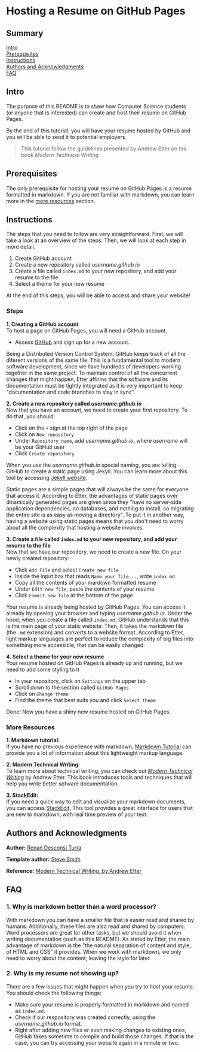 # Hosting a Resume on GitHub Pages

## Summary

[Intro](#Intro)  
[Prerequisites](#Prerequisites)  
[Instructions](#Instructions)  
[Authors and Acknowledgments](#Authors-and-Acknowledgments)  
[FAQ](#FAQ)


## Intro
The purpose of this README is to show how Computer Science students (or anyone that is interested) can create and host their resume on GitHub Pages. 

By the end of this tutorial, you will have your resume hosted by GitHub and you will be able to send it to potential employers.

> This tutorial follow the guidelines presented by Andrew Etter on his book _Modern Technical Writing_


## Prerequisites

The only prerequisite for hosting your resume on GitHub Pages is a resume formatted in markdown. If you are not familiar with markdown, you can learn more in the [more resources](#more-resources) section.  


## Instructions

The steps that you need to follow are very straightforward. First, we will take a look at an overview of the steps. Then, we will look at each step in more detail.  

1. Create GitHub account  
2. Create a new repository called _username.github.io_  
3. Create a file called `index.md` to your new repository, and add your resume to the file  
4. Select a theme for your new resume  

At the end of this steps, you will be able to access and share your website!  

### Steps
**1. Creating a GitHub account**  <TODO>  
To host a page on GitHub Pages, you will need a GitHub account. 
- Access [GitHub](https://github.com/) and sign up for a new account.  

Being a Distributed Version Control System, GitHub keeps track of all the diferent versions of the same file. This is a fundamental tool to modern software development, since we have hundreds of developers working together in the same project. To maintain control of all the concurrent changes that might happen, Etter affirms that the software and its documentation must be tightly integrated as it is very important to keep "documentation and code branches to stay in sync".  

**2. Create a new repository called _username.github.io_**  
Now that you have an account, we need to create your first repository. To do that, you should:  
- Click on the `+` sign at the top right of the page  
- Click on `New repository`  
- Under `Repository name`, add _username.github.io_, where _username_ will be your GitHub user  
- Click `Create repository` 

When you use the _username.github.io_ special naming, you are telling GitHub to create a static page using Jekyll. You can learn more about this tool by accessing [Jekyll website](https://jekyllrb.com).  

Static pages are a simple pages that will always be the same for everyone that access it. According to Etter, the advantages of static pages over dinamically generated pages are given since they "have no server-side application dependencies, no databases, and nothing to install, so migrating the entire site is as easy as moving a directory". To put it in another way, having a website using static pages means that you don't need to worry about all the complexity that hosting a website involves.  

**3. Create a file called `index.md` to your new repository, and add your resume to the file**  
Now that we have our repository, we need to create a new file. On your newly created repository:  
- Click `Add File` and select `Create new file`  
- Inside the input box that reads `Name your file...`, write `index.md`  
- Copy all the contents of your mardown formatted resume  
- Under `Edit new file`, paste the contents of your resume  
- Click `Commit new file` at the bottom of the page  

Your resume is already being hosted by GitHub Pages. You can access it already by opening your browser and typing _username.github.io_. Under the hood, when you create a file called `index.md`, GitHub understands that this is the main page of your static website. Then, it takes the markdown file (the `.md` extension) and converts to a website format. According to Etter, light markup languages are perfect to reduce the complexity of big files into something more accessible, that can be easily changed.  

**4. Select a theme for your new resume**  
Your resume hosted on GitHub Pages is already up and running, but we need to add some styling to it  
- In your repository, click on `Settings` on the upper tab  
- Scroll down to the section called `GitHub Pages`  
- Click on `Change theme`  
- Find the theme that best suits you and click `Select theme`  

Done! Now you have a shiny new resume hosted on GitHub Pages.  

### More Resources
**1. Markdown tutorial:**  
If you have no previous experience with markdown, [Markdown Tutorial](https://www.markdowntutorial.com) can provide you a lot of information about this lightweight markup language.

**2. Modern Technical Writing:**  
To learn more about technical writing, you can check out [_Modern Technical Writing_](https://www.amazon.ca/Modern-Technical-Writing-Introduction-Documentation-ebook/dp/B01A2QL9SS) by Andrew Etter. This book introduces tools and techniques that will help you write better sofware documentation.

**3. StackEdit:**  
If you need a quick way to edit and visualize your markdown documents, you can access [StackEdit](https://stackedit.io/). This tool provides a great interface for users that are new to markdown, with real time preview of your text.


## Authors and Acknowledgments

**Author:** [Renan Desconsi Turra](https://renanturra.github.io)

**Template author:** [Steve Smith](https://github.com/orderedlist)  

**Reference:** [Modern Technical Writing, by Andrew Etter](https://www.amazon.ca/Modern-Technical-Writing-Introduction-Documentation-ebook/dp/B01A2QL9SS)


## FAQ

### 1. Why is markdown better than a word processor?  
With markdown you can have a smaller file that is easier read and shared by humans. Additionally, these files are also read and shared by computers. Word processors are great for other tasks, but we should avoid it when writing documentation (such as this README). As stated by Etter, the main advantage of markdown is the "the natural separation of content and style, of HTML and CSS" it provides. When we work with markdown, we only need to worry about the content, leaving the style for later. 

### 2. Why is my resume not showing up?  
There are a few issues that might happen when you try to host your resume. You should check the following things:
- Make sure your resume is properly formatted in markdown and named as `index.md`.
- Check if our respository was created correctly, using the _username.github.io_ format.
- Right after adding new files or even making changes to existing ones, GitHub takes sometime to compile and build those changes. If that is the case, you can try accessing your website again in a minute or two.